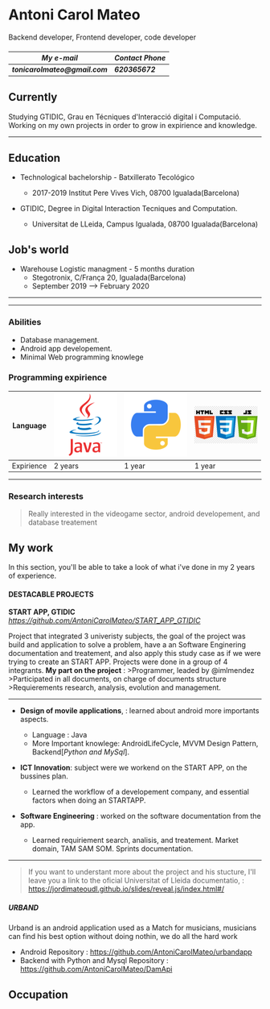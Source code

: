 
# Antoni Carol Mateo
Backend developer, Frontend developer, code developer

<div id="contact">
  <h5 contact with me via: </h5>
  <table>
    <thead>
      <th> My e-mail </th>
      <th> Contact Phone </th>
    </thead>
      <td>tonicarolmateo@gmail.com </td>
      <td> 620365672 </td>
  </table>
</div>


## Currently

Studying GTIDIC, Grau en Técniques d'Interacció digital i Computació.
Working on my own projects in order to grow in expirience and knowledge.

---
## Education
- Technological bachelorship - Batxillerato Tecológico
  - 2017-2019 Institut Pere Vives Vich, 08700 Igualada(Barcelona)
  
- GTIDIC, Degree in Digital Interaction Tecniques and Computation.
  - Universitat de LLeida, Campus Igualada, 08700 Igualada(Barcelona)

## Job's world
- Warehouse Logistic managment - 5 months duration
  - Stegotronix, C/França 20, Igualada(Barcelona)
  - September 2019 --> February 2020
 ---

---
### Abilities

- Database management.
- Android app developement.
- Minimal Web programming knowlege

### Programming expirience
Language  | ![JAVA](https://github.com/AntoniCarolMateo/CurriculumVitae/blob/master/img/java_icon.png)|![Python](https://github.com/AntoniCarolMateo/CurriculumVitae/blob/master/img/pyhon.png)| ![HTML](https://github.com/AntoniCarolMateo/CurriculumVitae/blob/master/img/html_css.png)
 ----     |------------ | --- | ---
Expirience| 2 years | 1 year | 1 year
  
---  

### Research interests

>Really interested in  the videogame sector, android developement, and database treatement

## My work

In this section, you'll be able to take a look of what i've done in my 2 years of experience.

#### DESTACABLE PROJECTS

__START APP, GTIDIC__    *https://github.com/AntoniCarolMateo/START_APP_GTIDIC*

Project that integrated 3 univeristy subjects, the goal of the project was build and application to solve a problem, have a an Software Enginering documentation and treatement, and also apply this study case as if we were trying to create an START APP.
Projects were done in a group of 4 integrants. 
**My part on the project** : 
        >Programmer, leaded by @imlmendez
        >Participated in all documents, on charge of documents structure
        >Requierements research, analysis, evolution and management. 

----
- **Design of movile applications**, : learned about android more importants aspects.
  - Language : Java
  - More Important knowlege: AndroidLifeCycle, MVVM Design Pattern, Backend[*Python and MySql*].
  
- **ICT Innovation**: subject were we workend on the START APP, on the bussines plan.
  - Learned the workflow of a developement company, and essential factors when doing an STARTAPP.
  
- **Software Engineering** : worked on the software documentation from the app.
  - Learned requiriement search, analisis, and treatement. Market domain, TAM SAM SOM. Sprints documentation.
--------  
  
 >If you want to understant more about the project and his stucture, I'll leave you a link to the oficial Universitat of Lleida documentatio, :   https://jordimateoudl.github.io/slides/reveal.js/index.html#/
  
##### URBAND
Urband is an android application used as a Match for musicians, musicians can find his best option without doing nothin, we do all the hard work
    
   - Android Repository : https://github.com/AntoniCarolMateo/urbandapp
   - Backend with Python and Mysql Repository : https://github.com/AntoniCarolMateo/DamApi

## Occupation


<!-- ### Footer

Last updated: May 2013 -->



